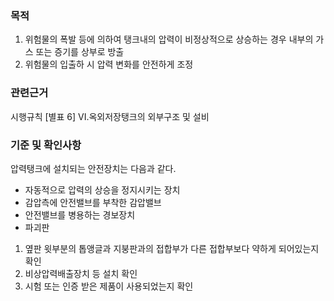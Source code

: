 ### 목적
1. 위험물의 폭발 등에 의하여 탱크내의 압력이 비정상적으로 상승하는 경우 내부의 
가스 또는 증기를 상부로 방출
2. 위험물의 입출하 시 압력 변화를 안전하게 조정

### 관련근거
시행규칙 [별표 6] VI.옥외저장탱크의 외부구조 및 설비

### 기준 및 확인사항
압력탱크에 설치되는 안전장치는 다음과 같다.
 - 자동적으로 압력의 상승을 정지시키는 장치
 - 감압측에 안전밸브를 부착한 감압밸브
 - 안전밸브를 병용하는 경보장치
 - 파괴판

1. 옆판 윗부분의 톱앵글과 지붕판과의 접합부가 다른 접합부보다 약하게 되어있는지 확인
2. 비상압력배출장치 등 설치 확인
3. 시험 또는 인증 받은 제품이 사용되었는지 확인